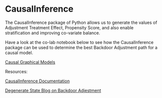 # CausalInference

The CausalInference package of Python allows us to generate the values of Adjustment Treatment Effect, Propensity Score, 
and also enable stratification and improving co-variate balance. 

Have a look at the co-lab notebook below to see how the CausalInference package can be used to determine the best Backdoor Adjustment path for 
a causal model. 

[Causal Graphical Models](https://colab.research.google.com/drive/1ZRqQaYWYYuZvtbNIi2EoMSwpcJH-3WJr?usp=sharing)


Resources:

[CausalInference Documentation](https://github.com/laurencium/causalinference/blob/master/docs/tex/vignette.pdf)

[Degenerate State Blog on Backdoor Adjestment](http://www.degeneratestate.org/posts/2018/Jul/10/causal-inference-with-python-part-2-causal-graphical-models/)